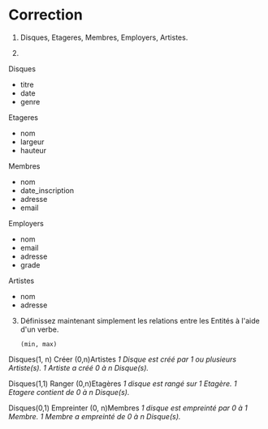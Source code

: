 # Correction

1. Disques, Etageres, Membres, Employers, Artistes.

2.

Disques     
- titre
- date
- genre  

Etageres     
- nom
- largeur
- hauteur 

Membres     
- nom
- date_inscription
- adresse  
- email

Employers
- nom
- email
- adresse
- grade

Artistes
- nom
- adresse

3. Définissez maintenant simplement les relations entre les Entités à l'aide d'un verbe.

       (min, max)
Disques(1, n)  Créer  (0,n)Artistes
*1 Disque est créé par 1 ou plusieurs Artiste(s).*
*1 Artiste a créé 0 à n Disque(s).*

Disques(1,1) Ranger (0,n)Etagères
*1 disque est rangé sur 1 Etagère.*
*1 Etagere contient de 0 à n Disque(s).*

Disques(0,1) Empreinter (0, n)Membres
*1 disque est empreinté par 0 à 1 Membre.*
*1 Membre a empreinté de 0 à n Disque(s).*

